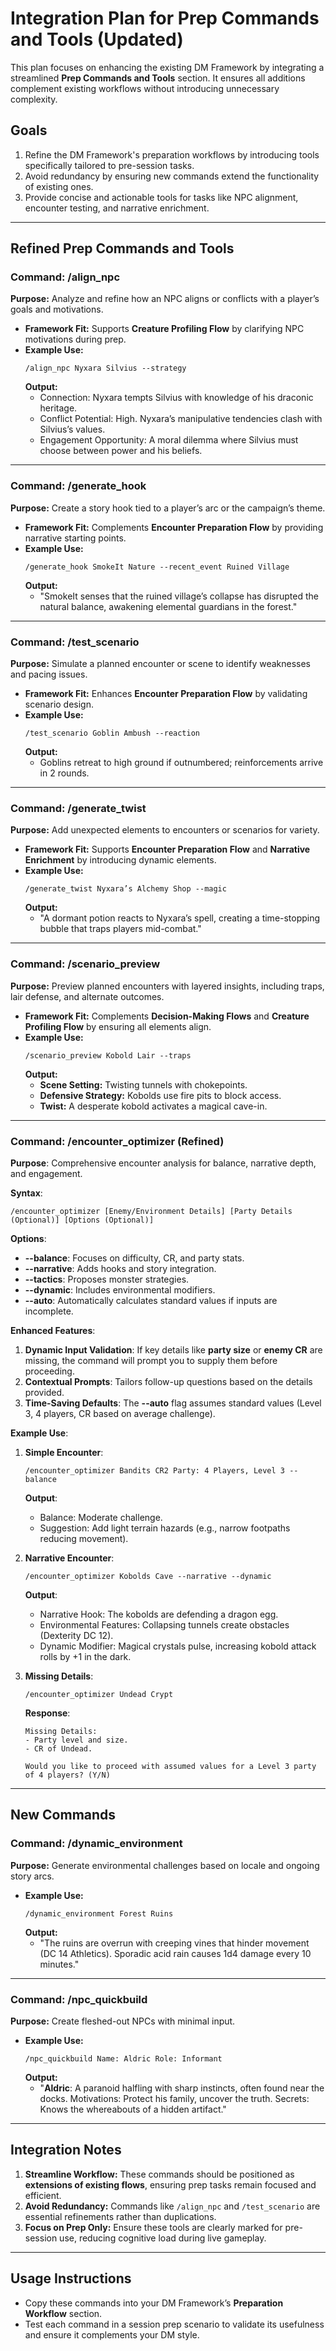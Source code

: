
# Integration Plan for Prep Commands and Tools (Updated)

This plan focuses on enhancing the existing DM Framework by integrating a streamlined **Prep Commands and Tools** section. It ensures all additions complement existing workflows without introducing unnecessary complexity.

## **Goals**
1. Refine the DM Framework's preparation workflows by introducing tools specifically tailored to pre-session tasks.
2. Avoid redundancy by ensuring new commands extend the functionality of existing ones.
3. Provide concise and actionable tools for tasks like NPC alignment, encounter testing, and narrative enrichment.

---

## **Refined Prep Commands and Tools**

### **Command: /align_npc**
**Purpose:** Analyze and refine how an NPC aligns or conflicts with a player’s goals and motivations.
- **Framework Fit:** Supports **Creature Profiling Flow** by clarifying NPC motivations during prep.
- **Example Use:**
  ```
  /align_npc Nyxara Silvius --strategy
  ```
  **Output:**
  - Connection: Nyxara tempts Silvius with knowledge of his draconic heritage.
  - Conflict Potential: High. Nyxara’s manipulative tendencies clash with Silvius’s values.
  - Engagement Opportunity: A moral dilemma where Silvius must choose between power and his beliefs.

---

### **Command: /generate_hook**
**Purpose:** Create a story hook tied to a player’s arc or the campaign’s theme.
- **Framework Fit:** Complements **Encounter Preparation Flow** by providing narrative starting points.
- **Example Use:**
  ```
  /generate_hook SmokeIt Nature --recent_event Ruined Village
  ```
  **Output:**
  - "SmokeIt senses that the ruined village’s collapse has disrupted the natural balance, awakening elemental guardians in the forest."

---

### **Command: /test_scenario**
**Purpose:** Simulate a planned encounter or scene to identify weaknesses and pacing issues.
- **Framework Fit:** Enhances **Encounter Preparation Flow** by validating scenario design.
- **Example Use:**
  ```
  /test_scenario Goblin Ambush --reaction
  ```
  **Output:**
  - Goblins retreat to high ground if outnumbered; reinforcements arrive in 2 rounds.

---

### **Command: /generate_twist**
**Purpose:** Add unexpected elements to encounters or scenarios for variety.
- **Framework Fit:** Supports **Encounter Preparation Flow** and **Narrative Enrichment** by introducing dynamic elements.
- **Example Use:**
  ```
  /generate_twist Nyxara’s Alchemy Shop --magic
  ```
  **Output:**
  - "A dormant potion reacts to Nyxara’s spell, creating a time-stopping bubble that traps players mid-combat."

---

### **Command: /scenario_preview**
**Purpose:** Preview planned encounters with layered insights, including traps, lair defense, and alternate outcomes.
- **Framework Fit:** Complements **Decision-Making Flows** and **Creature Profiling Flow** by ensuring all elements align.
- **Example Use:**
  ```
  /scenario_preview Kobold Lair --traps
  ```
  **Output:**
  - **Scene Setting:** Twisting tunnels with chokepoints.
  - **Defensive Strategy:** Kobolds use fire pits to block access.
  - **Twist:** A desperate kobold activates a magical cave-in.

---

### **Command: /encounter_optimizer** (Refined)
**Purpose**: Comprehensive encounter analysis for balance, narrative depth, and engagement.

**Syntax**:
```plaintext
/encounter_optimizer [Enemy/Environment Details] [Party Details (Optional)] [Options (Optional)]
```

**Options**:
- **--balance**: Focuses on difficulty, CR, and party stats.
- **--narrative**: Adds hooks and story integration.
- **--tactics**: Proposes monster strategies.
- **--dynamic**: Includes environmental modifiers.
- **--auto**: Automatically calculates standard values if inputs are incomplete.

**Enhanced Features**:
1. **Dynamic Input Validation**: If key details like **party size** or **enemy CR** are missing, the command will prompt you to supply them before proceeding.
2. **Contextual Prompts**: Tailors follow-up questions based on the details provided.
3. **Time-Saving Defaults**: The **--auto** flag assumes standard values (Level 3, 4 players, CR based on average challenge).

**Example Use**:
1. **Simple Encounter**:
   ```plaintext
   /encounter_optimizer Bandits CR2 Party: 4 Players, Level 3 --balance
   ```
   **Output**:
   - Balance: Moderate challenge.
   - Suggestion: Add light terrain hazards (e.g., narrow footpaths reducing movement).

2. **Narrative Encounter**:
   ```plaintext
   /encounter_optimizer Kobolds Cave --narrative --dynamic
   ```
   **Output**:
   - Narrative Hook: The kobolds are defending a dragon egg.
   - Environmental Features: Collapsing tunnels create obstacles (Dexterity DC 12).
   - Dynamic Modifier: Magical crystals pulse, increasing kobold attack rolls by +1 in the dark.

3. **Missing Details**:
   ```plaintext
   /encounter_optimizer Undead Crypt
   ```
   **Response**:
   ```plaintext
   Missing Details:  
   - Party level and size.  
   - CR of Undead.  

   Would you like to proceed with assumed values for a Level 3 party of 4 players? (Y/N)
   ```

---

## **New Commands**

### **Command: /dynamic_environment**
**Purpose:** Generate environmental challenges based on locale and ongoing story arcs.
- **Example Use:**
  ```
  /dynamic_environment Forest Ruins
  ```
  **Output:**
  - "The ruins are overrun with creeping vines that hinder movement (DC 14 Athletics). Sporadic acid rain causes 1d4 damage every 10 minutes."

---

### **Command: /npc_quickbuild**
**Purpose:** Create fleshed-out NPCs with minimal input.
- **Example Use:**
  ```
  /npc_quickbuild Name: Aldric Role: Informant
  ```
  **Output:**
  - "**Aldric**: A paranoid halfling with sharp instincts, often found near the docks. Motivations: Protect his family, uncover the truth. Secrets: Knows the whereabouts of a hidden artifact."

---

## **Integration Notes**
1. **Streamline Workflow:** These commands should be positioned as **extensions of existing flows**, ensuring prep tasks remain focused and efficient.
2. **Avoid Redundancy:** Commands like `/align_npc` and `/test_scenario` are essential refinements rather than duplications.
3. **Focus on Prep Only:** Ensure these tools are clearly marked for pre-session use, reducing cognitive load during live gameplay.

---

## Usage Instructions
- Copy these commands into your DM Framework’s **Preparation Workflow** section.
- Test each command in a session prep scenario to validate its usefulness and ensure it complements your DM style.

